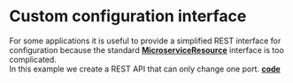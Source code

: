 # Custom configuration interface

For some applications it is useful to provide a simplified REST interface for configuration because the standard [**MicroserviceResource**](https://github.com/factoryfx/factoryfx/blob/master/microserviceRestServer/src/main/java/io/github/factoryfx/microservice/rest/MicroserviceResource.java) interface is too complicated.  
In this example we create a REST API that can only change one port.
[**code**](https://github.com/factoryfx/factoryfx/tree/master/docu/src/main/java/io/github/factoryfx/docu/customconfig)